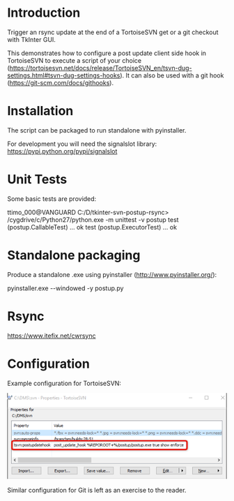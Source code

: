 # Introduction

Trigger an rsync update at the end of a TortoiseSVN get or a git checkout with TkInter GUI.

This demonstrates how to configure a post update client side hook in TortoiseSVN to execute a script of your choice (https://tortoisesvn.net/docs/release/TortoiseSVN_en/tsvn-dug-settings.html#tsvn-dug-settings-hooks). It can also be used with a git hook (https://git-scm.com/docs/githooks).

# Installation

The script can be packaged to run standalone with pyinstaller.

For development you will need the signalslot library: https://pypi.python.org/pypi/signalslot

# Unit Tests

Some basic tests are provided:

ttimo_000@VANGUARD C:/D/tkinter-svn-postup-rsync> /cygdrive/c/Python27/python.exe -m unittest -v postup
test (postup.CallableTest) ... ok
test (postup.ExecutorTest) ... ok

# Standalone packaging

Produce a standalone .exe using pyinstaller (http://www.pyinstaller.org/):

pyinstaller.exe --windowed -y postup.py

# Rsync

https://www.itefix.net/cwrsync

# Configuration

Example configuration for TortoiseSVN:

![TortoiseSVN post update property](tortoisesvn-postup.png "Title")

Similar configuration for Git is left as an exercise to the reader.
